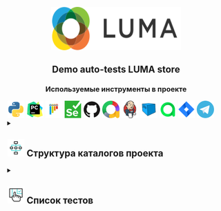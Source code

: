 <p align="center" dir="auto">
  <a href="https://magento.softwaretestingboard.com/" rel="nofollow">
  <themed-picture data-catalyst-inline="true" data-catalyst=""><picture>
<img alt="LUMA" src="resources/images/logo.svg" width="300" height="100" 
style="visibility:visible;max-width:100%;">
    </picture></themed-picture>
  </a>
</p>


<h2 align="center"> Demo auto-tests LUMA store </h2>
<h3 align="center"> Используемые инструменты в проекте </h3>

<div class="image-container">
    <img src="resources/icons/python.svg" height="40">
    <img src="resources/icons/pycharm.svg" height="40">
    <img src="resources/icons/pytest.svg" height="40">
    <img src="resources/icons/selenium.svg" height="40">
    <img src="resources/icons/github.svg" height="40">
    <img src="resources/icons/allure-report.svg" height="40">
    <img src="resources/icons/jenkins.svg" height="40">
    <img src="resources/icons/selenoid.svg" height="40">
    <img src="resources/icons/allure_testops.svg" height="40">
    <img src="resources/icons/jira.svg" height="40">
    <img src="resources/icons/telegram.svg" height="40">
</div>


<details>
    <summary><h2><img src="resources/icons/flow-chart.gif" height="40"> Структура 
каталогов проекта</h2></summary>
      <ul>
        <li><code>pages:</code> Модули (классы страниц сайта и их методы)</li>
        <li><code>resources:</code> Ресурсы (иконки, скриншоты, gif)</li>
        <li><code>tests:</code> Тесты</li>
        <li><code>user:</code> Несколько типов юзеров для тестов</li>
        <li><code>utils:</code> Вспомогательные функции для работы с вложенями</li>
        <li><code>pytest.ini</code> Файл настроек и параметров тестирования</li>
        <li><code>requirements.txt</code> Файл с требованиями к проекту</li>
      </ul>
</details>

<details>
    <summary><h2><img src="resources/icons/ux.gif" height="40"> Список 
тестов</h2></summary>
      <ul>
        <li>01 Переход по ссылкам методом <code>click()</code></li>
        <li>02 Переход по ссылкам методом <code>hover()</code></li>
        <li>03 Создание аккаунта</li>
        <li>04 Ввод логина (успешный и неуспешный)</li>
        <li>05 Работа с корзиной (добавить товар, исправить, удалить)</li>
      </ul>
</details>

